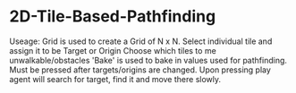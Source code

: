 # 2D-Tile-Based-Pathfinding

Useage: 
Grid is used to create a Grid of N x N.
Select individual tile and assign it to be Target or Origin
Choose which tiles to me unwalkable/obstacles
'Bake' is used to bake in values used for pathfinding. Must be pressed after targets/origins are changed.
Upon pressing play agent will search for target, find it and move there slowly.

